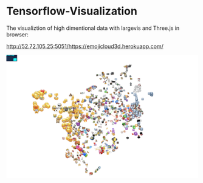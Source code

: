 # Tensorflow-Visualization

The visualiztion of high dimentional data with largevis and Three.js in browser:

http://52.72.105.25:5051/https://emojicloud3d.herokuapp.com/

![alt text](screenshots/img.png "Screen shot of emoji cloud")

